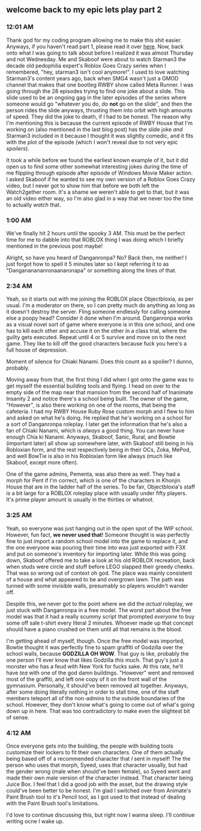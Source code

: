 ## welcome back to my epic lets play part 2
### 12:01 AM

Thank god for my coding program allowing me to make this shit easier. Anyways, if you haven't read part 1, please read it over [here](https://rustmotherboard.github.io/archive/2019/08/19-8-7). Now, back onto what I was going to talk about before I realized it was almost Thursday and not Wednesday. Me and Skaboof were about to watch Starman3 the decade old pedophilia expert's Roblox Goes Crazy series when I remembered, "hey, starman3 isn't cool anymore!". I used to love watching Starman3's content years ago, back when SMG4 wasn't just a GMOD channel that makes that one bootleg RWBY show called Meta Runner. I was going through the 28 episodes trying to find one joke about a slide. This slide used to be an ongoing gag in the later episodes of the series where someone would go "whatever you do, do **not** go on the slide", and then the person rides the slide anyways, thrusting them into orbit with high amounts of speed. They did the joke to death, if I had to be honest. The reason why I'm mentioning this is because the current episode of RWBY House that I'm working on (also mentioned in the last blog post) has the slide joke *and* Starman3 included in it because I thought it was slightly comedic, and it fits with the plot of the episode (which I won't reveal due to not very epic *spoilers*).

It took a while before we found the earliest known example of it, but it did open us to find some other somewhat interesting jokes during the time of me flipping through episode after episode of Windows Movie Maker action. I asked Skaboof if he wanted to see my own version of a Roblox Goes Crazy video, but I never got to show him that before we both left the Watch2gether room. It's a shame we weren't able to get to that, but it was an old video either way, so I'm also glad in a way that we never too the time to actually *watch* that.

### 1:00 AM
We've finally hit 2 hours until the spooky 3 AM. This must be the perfect time for me to dabble into that ROBLOX thing I was doing which I briefly mentioned in the previous post maybe!

Alright, so have you heard of Danganronpa? No? Back then, me neither! I just forgot how to spell it 5 minutes later so I kept referring it to as "Dangananananronaanaronapa" or something along the lines of that.

### 2:34 AM
Yeah, so it starts out with me joining the ROBLOX place Objectbloxia, as per usual. I'm a moderator on there, so I can pretty much do anything as long as it doesn't destroy the server. Fling someone endlessly for calling someone else a poopy head? Consider it done when I'm around. Danganronpa works as a visual novel sort of game where everyone is in this one school, and one has to kill each other and accuse it on the other in a class trial, where the guilty gets executed. Repeat until 4 or 5 survive and move on to the next game. They like to kill off the good characters because fuck you here's a full house of depression.

Moment of silence for Chiaki Nanami. Does this count as a spoiler? I dunno, probably.

Moving away from that, the first thing I did when I got onto the game was to get myself the essential building tools and flying. I head on over to the empty side of the map near that mansion from the second half of Inanimate Insanity 2 and notice there's a school being built. The owner of the game, "However", is also there working on one of the rooms, that being the cafeteria. I had my RWBY House Ruby Rose custom morph and I flew to him and asked on what he's doing. He replied that he's working on a school for a sort of Danganronpa roleplay. I later get the information that he's also a fan of Chiaki Nanami, which is *always* a good thing. You can never have enough Chia
ki Nanami. Anyways, Skaboof, Sanic, Rural, and Bowtie (important later) all show up somewhere later, with Skaboof still being in his Robloxian form, and the rest respectively being in their OCs, Zoka, MePod, and well BowTie is also in his Robloxian form like always (much like Skaboof, except more often).

One of the game admins, Pementa, was also there as well. They had a morph for Pent if I'm correct, which is one of the characters in Khonjin House that are in the ladder half of the series. To be fair, Objectbloxia's staff *is* a bit large for a ROBLOX roleplay place with usually under fifty players. It's prime player amount is usually in the thirties or whatnot.

### 3:25 AM

Yeah, so everyone was just hanging out in the open spot of the WIP school. However, fun fact, **we never used that**! Someone thought is was perfectly fine to just import a random school model into the game to replace it, and the one everyone was pouring their time into was just exported with F3X and put on someone's inventory for importing later. While this was going down, Skaboof offered me to take a look at his old ROBLOX recreation, back when studs were circle and stuff before LEGO slapped their greedy cheeks. That was so wrong out of context oh god. The place was mainly consistent of a house and what appeared to be and overgrown lawn. The path was tunned with some invisible walls, presumably so players wouldn't wander off.

Despite this, we never got to the point where we did the *actual* roleplay, we just stuck with Danganronpa in a free model. The worst part about the free model was that it had a really scummy script that prompted *everyone* to buy some off sale t-shirt every literal 2 minutes. Whoever made up that concept should have a piano crushed on them until all that remains is the blood.

I'm getting ahead of myself, though. Once the free model was imported, Bowtie thought it was perfectly fine to spam graffiti of Godzilla over the school walls, because **GODZILLA OH WOW**. That guy is like, probably the one person I'll ever know that likes Godzilla *this* much. That guy's just a monster who has a feud with New York for fucks sake. At this rate, he'll have *tea* with one of the god damn buildings. "However" went and removed most of the graffiti, and left one copy of it on the front wall of the gymnasium. Personally, it should've been removed all together. Anyways, after some doing literally nothing in order to stall time, one of the staff members teleport all of the non-admins to the outside boundaries of the school. However, they don't know what's going to come out of what's going down up in here. That was too contradictory to make even the slightest bit of sense.

### 4:12 AM
Once everyone gets into the building, the people with building tools customize their lockers to fit their own characters. One of them actually being based off of a recommended character that *I* sent in myself! The the person who uses that morph, Syeed, uses that character usually, but had the gender wrong (male when should've been female), so Syeed went and made their own male version of the character instead. That character being Juice Box. I feel that I did a good job with the asset, but the drawing style could've been better to be honest. I'm glad I switched over from Animate's Paint Brush tool to it's Pencil tool, as I got used to that instead of dealing with the Paint Brush tool's limitations.

I'd love to continue discussing this, but right now I wanna sleep. I'll continue writing ocne I wake up.